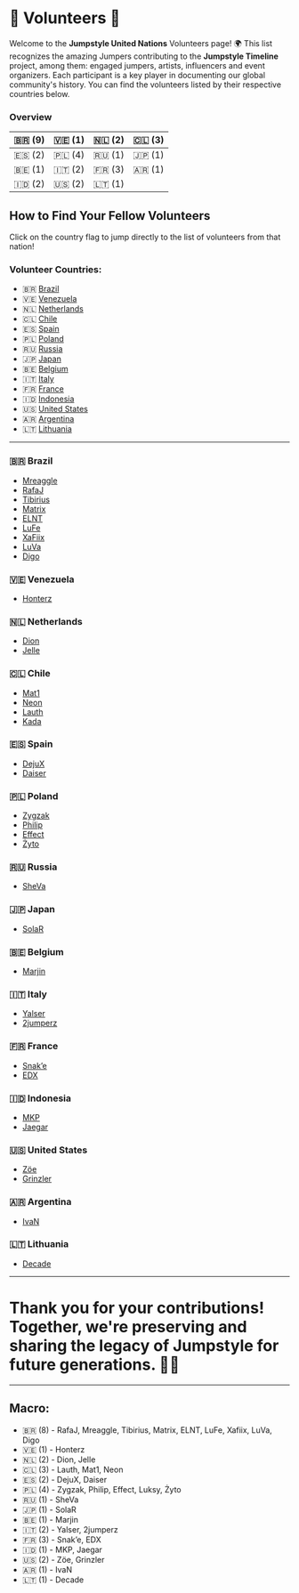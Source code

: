 # 🤝 Volunteers 🌱

Welcome to the **Jumpstyle United Nations** Volunteers page! 🌍 This list recognizes the amazing Jumpers contributing to the **Jumpstyle Timeline** project, among them: engaged jumpers, artists, influencers and event organizers. Each participant is a key player in documenting our global community's history. You can find the volunteers listed by their respective countries below.

### Overview

| 🇧🇷 (9) | 🇻🇪 (1) | 🇳🇱 (2) | 🇨🇱 (3) |
|--------|---------|---------|---------|
| 🇪🇸 (2) | 🇵🇱 (4) | 🇷🇺 (1) | 🇯🇵 (1) |
| 🇧🇪 (1) | 🇮🇹 (2) | 🇫🇷 (3) | 🇦🇷 (1) |
| 🇮🇩 (2) | 🇺🇸 (2) | 🇱🇹 (1) |         |

## How to Find Your Fellow Volunteers

Click on the country flag to jump directly to the list of volunteers from that nation!

### Volunteer Countries:

- 🇧🇷 [Brazil](#brazil)
- 🇻🇪 [Venezuela](#venezuela)
- 🇳🇱 [Netherlands](#netherlands)
- 🇨🇱 [Chile](#chile)
- 🇪🇸 [Spain](#spain)
- 🇵🇱 [Poland](#poland)
- 🇷🇺 [Russia](#russia)
- 🇯🇵 [Japan](#japan)
- 🇧🇪 [Belgium](#belgium)
- 🇮🇹 [Italy](#italy)
- 🇫🇷 [France](#france)
- 🇮🇩 [Indonesia](#indonesia)
- 🇺🇸 [United States](#united-states)
- 🇦🇷 [Argentina](#argentina)
- 🇱🇹 [Lithuania](#lithuania)
---

### 🇧🇷 Brazil

- [Mreaggle](https://youtube.com/shorts/rQW9X90GosE?si=j62eVnemRA1Tomqi)
- [RafaJ](https://www.youtube.com/watch?v=MykKtcy86h0)
- [Tibirius](https://www.tiktok.com/@tibitoker)
- [Matrix](https://www.youtube.com/watch?v=UEsnPlV6BK0)
- [ELNT](https://www.youtube.com/watch?v=pfekimxGpJI)
- [LuFe](https://www.tiktok.com/@lufefbs)
- [XaFiix](https://www.youtube.com/watch?v=24a0M-mvaJk)
- [LuVa](https://www.youtube.com/watch?v=vQ3dJW-b61U)
- [Digo](https://www.tiktok.com/@digo3492_)

### 🇻🇪 Venezuela

- [Honterz](https://www.youtube.com/watch?v=QDzlQnJdQZ0)

### 🇳🇱 Netherlands

- [Dion](https://www.youtube.com/watch?v=VFVM0Y0X9Hg)
- [Jelle](https://www.youtube.com/watch?v=bt8yiCr8rYA)

### 🇨🇱 Chile

- [Mat1](https://www.youtube.com/watch?v=_bKchyMV1Jk)
- [Neon](https://www.youtube.com/watch?v=SvcU5TYQ0rE)
- [Lauth](https://www.youtube.com/watch?v=SFzQ39aGNgQ)
- [Kada](https://www.youtube.com/watch?v=1_Z3f4ZFfxQ)


### 🇪🇸 Spain

- [DejuX](https://www.youtube.com/watch?v=jPVgsIIdS74)
- [Daiser](https://www.youtube.com/watch?v=m-cVISRWK5Y)

### 🇵🇱 Poland

- [Zygzak](https://www.youtube.com/watch?v=4bTkK6e9UWw)
- [Philip](https://www.youtube.com/watch?v=PN_u9Yuwiuw)
- [Effect](https://www.youtube.com/watch?v=smAqN_S9-4g)
- [Żyto](https://www.youtube.com/watch?v=wk1Tl1nGswg)

### 🇷🇺 Russia

- [SheVa](https://www.youtube.com/watch?v=qS9-_yTgQQA)

### 🇯🇵 Japan

- [SolaR](https://www.youtube.com/watch?v=N7gq0IPX7X8)

### 🇧🇪 Belgium

- [Marjin](https://www.youtube.com/watch?v=NEPB82CmrKc)

### 🇮🇹 Italy

- [Yalser](https://www.youtube.com/watch?v=hJJ0aRSNXdY)
- [2jumperz](https://www.youtube.com/watch?v=bHNFVX0OcG4)

### 🇫🇷 France

- [Snak’e](https://www.youtube.com/watch?v=LeOlwyupC7s)
- [EDX](https://www.youtube.com/watch?v=fxVIcp4OpeQ)

### 🇮🇩 Indonesia

- [MKP](https://www.youtube.com/watch?v=3jJh3cZB3Xk)
- [Jaegar](https://www.youtube.com/watch?v=n7lZ06jKFYU)

### 🇺🇸 United States

- [Zöe](https://www.youtube.com/watch?v=dODSFjRBjPw)
- [Grinzler](https://www.youtube.com/watch?v=w53EWqLCERI)

### 🇦🇷 Argentina

- [IvaN](https://www.youtube.com/watch?v=p6JSrUMydo8)

### 🇱🇹 Lithuania

- [Decade](https://www.youtube.com/watch?v=qdjhTgYcxA8)

---

# Thank you for your contributions! Together, we're preserving and sharing the legacy of Jumpstyle for future generations. 💪✨

---

## Macro:

- 🇧🇷 (8) - RafaJ, Mreaggle, Tibirius, Matrix, ELNT, LuFe, Xafiix, LuVa, Digo
- 🇻🇪 (1) - Honterz
- 🇳🇱 (2) - Dion, Jelle
- 🇨🇱 (3) - Lauth, Mat1, Neon
- 🇪🇸 (2) - DejuX, Daiser
- 🇵🇱 (4) - Zygzak, Philip, Effect, Luksy, Żyto
- 🇷🇺 (1) - SheVa
- 🇯🇵 (1) - SolaR
- 🇧🇪 (1) - Marjin
- 🇮🇹 (2) - Yalser, 2jumperz
- 🇫🇷 (3) - Snak’e, EDX
- 🇮🇩 (1) - MKP, Jaegar
- 🇺🇸 (2) - Zöe, Grinzler
- 🇦🇷 (1) - IvaN
- 🇱🇹 (1) - Decade
